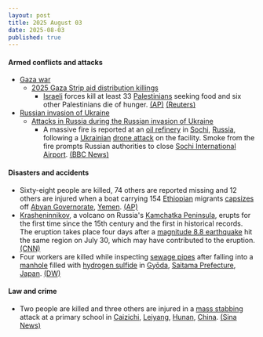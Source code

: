 ```yaml
---
layout: post
title: 2025 August 03
date: 2025-08-03
published: true
---
```



#### Armed conflicts and attacks

* [Gaza war](https://en.wikipedia.org/wiki/Gaza_war "Gaza war")
  * [2025 Gaza Strip aid distribution killings](https://en.wikipedia.org/wiki/2025_Gaza_Strip_aid_distribution_killings "2025 Gaza Strip aid distribution killings")
    * [Israeli](https://en.wikipedia.org/wiki/Israel "Israel") forces kill at least 33 [Palestinians](https://en.wikipedia.org/wiki/Palestinians "Palestinians") seeking food and six other Palestinians die of hunger. [(AP)](https://apnews.com/article/mideast-wars-gaza-israel-aid-famine-f1653318afd36b1b11090a4402233705) [(Reuters)](https://www.reuters.com/world/middle-east/six-more-die-hunger-gaza-trucks-reach-border-rare-fuel-delivery-2025-08-03/)
* [Russian invasion of Ukraine](https://en.wikipedia.org/wiki/Russian_invasion_of_Ukraine "Russian invasion of Ukraine")
  * [Attacks in Russia during the Russian invasion of Ukraine](https://en.wikipedia.org/wiki/Attacks_in_Russia_during_the_Russian_invasion_of_Ukraine "Attacks in Russia during the Russian invasion of Ukraine")
    * A massive fire is reported at an [oil refinery](https://en.wikipedia.org/wiki/Oil_refinery "Oil refinery") in [Sochi](https://en.wikipedia.org/wiki/Sochi "Sochi"), [Russia](https://en.wikipedia.org/wiki/Russia "Russia"), following a [Ukrainian](https://en.wikipedia.org/wiki/Armed_Forces_of_Ukraine "Armed Forces of Ukraine") [drone attack](https://en.wikipedia.org/wiki/Drone_warfare "Drone warfare") on the facility. Smoke from the fire prompts Russian authorities to close [Sochi International Airport](https://en.wikipedia.org/wiki/Sochi_International_Airport "Sochi International Airport"). [(BBC News)](https://www.bbc.co.uk/news/articles/ckglyv396ppo)

#### Disasters and accidents

* Sixty-eight people are killed, 74 others are reported missing and 12 others are injured when a boat carrying 154 [Ethiopian](https://en.wikipedia.org/wiki/Ethiopians "Ethiopians") migrants [capsizes](https://en.wikipedia.org/wiki/Capsizing "Capsizing") off [Abyan Governorate](https://en.wikipedia.org/wiki/Abyan_Governorate "Abyan Governorate"), [Yemen](https://en.wikipedia.org/wiki/Yemen "Yemen"). [(AP)](https://apnews.com/article/migration-yemen-shipwreck-c2c28d70e51ed01086493aaece2e4f35)
* [Krasheninnikov](https://en.wikipedia.org/wiki/Krasheninnikov_%28volcano%29 "Krasheninnikov (volcano)"), a volcano on Russia's [Kamchatka Peninsula](https://en.wikipedia.org/wiki/Kamchatka_Peninsula "Kamchatka Peninsula"), erupts for the first time since the 15th century and the first in historical records. The eruption takes place four days after a [magnitude 8.8 earthquake](https://en.wikipedia.org/wiki/2025_Kamchatka_Peninsula_earthquake "2025 Kamchatka Peninsula earthquake") hit the same region on July 30, which may have contributed to the eruption. [(CNN)](https://edition.cnn.com/2025/08/03/europe/tsunami-russia-earthquake-volcano-intl-hnk)
* Four workers are killed while inspecting [sewage pipes](https://en.wikipedia.org/wiki/Sewerage "Sewerage") after falling into a [manhole](https://en.wikipedia.org/wiki/Manhole "Manhole") filled with [hydrogen sulfide](https://en.wikipedia.org/wiki/Hydrogen_sulfide "Hydrogen sulfide") in [Gyōda](https://en.wikipedia.org/wiki/Gy%C5%8Dda "Gyōda"), [Saitama Prefecture](https://en.wikipedia.org/wiki/Saitama_Prefecture "Saitama Prefecture"), [Japan](https://en.wikipedia.org/wiki/Japan "Japan"). [(DW)](https://www.dw.com/en/japan-four-workers-dead-after-falling-into-manhole/a-73511583)

#### Law and crime

* Two people are killed and three others are injured in a [mass stabbing](https://en.wikipedia.org/wiki/Mass_stabbing "Mass stabbing") attack at a primary school in [Caizichi](https://en.wikipedia.org/wiki/Caizichi "Caizichi"), [Leiyang](https://en.wikipedia.org/wiki/Leiyang "Leiyang"), [Hunan](https://en.wikipedia.org/wiki/Hunan "Hunan"), [China](https://en.wikipedia.org/wiki/China "China"). [(Sina News)](https://news.sina.com.cn/c/2025-08-03/doc-infitnsp6426392.shtml)
